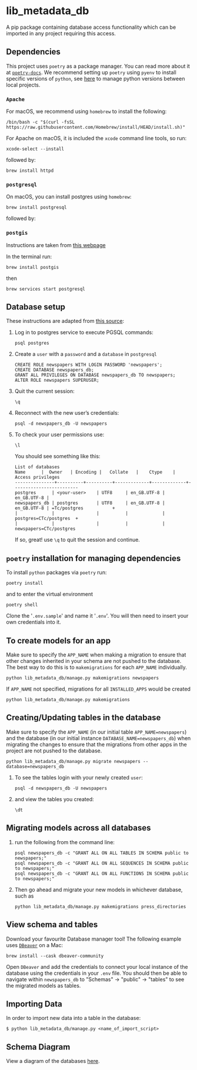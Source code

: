# lib_metadata_db

A pip package containing database access functionality which can be imported in any project requiring this access.

## Dependencies

This project uses `poetry` as a package manager. You can read more about it at [`poetry-docs`](<https://python-poetry.org/docs/>). We recommend setting up `poetry` using `pyenv` to install specific versions of `python`, see [here](https://blog.jayway.com/2019/12/28/pyenv-poetry-saviours-in-the-python-chaos/) to manage python versions between local projects.

### `Apache`

For macOS, we recommend using `homebrew` to install the following:

```shell
/bin/bash -c "$(curl -fsSL https://raw.githubusercontent.com/Homebrew/install/HEAD/install.sh)"
```

For Apache on macOS, it is included the `xcode` command line tools, so run:

```shell
xcode-select --install
```

followed by:

```shell
brew install httpd
```

### ``postgresql``

On macOS, you can install postgres using `homebrew`:

```shell
brew install postgresql
```

followed by:

### ``postgis``

Instructions are taken from [this webpage](https://morphocode.com/how-to-install-postgis-on-mac-os-x/)

In the terminal run:

```shell
brew install postgis
```

then

```shell
brew services start postgresql
```

## Database setup

These instructions are adapted from [this source](https://www.sqlshack.com/setting-up-a-postgresql-database-on-mac/):

1. Log in to postgres service to execute PGSQL commands:

    ```shell
    psql postgres
    ```

2. Create a `user` with a `password` and a `database` in `postgresql`

    ```PGSQL
    CREATE ROLE newspapers WITH LOGIN PASSWORD 'newspapers';
    CREATE DATABASE newspapers_db;
    GRANT ALL PRIVILEGES ON DATABASE newspapers_db TO newspapers;
    ALTER ROLE newspapers SUPERUSER;
    ```

3. Quit the current session:

    ```PGSQL
    \q
    ```

4. Reconnect with the new user’s credentials:

    ```shell
    psql -d newspapers_db -U newspapers
    ```

5. To check your user permissions use:

    ```PGSQL
    \l
    ```

    You should see something like this:

    ```text
    List of databases
    Name      |  Owner   | Encoding |   Collate   |    Ctype    |    Access privileges
    ---------------+----------+----------+-------------+-------------+-------------------------
    postgres      | <your-user>    | UTF8     | en_GB.UTF-8 | en_GB.UTF-8 |
    newspapers_db | postgres       | UTF8     | en_GB.UTF-8 | en_GB.UTF-8 | =Tc/postgres           +
    |             |                |          |             | postgres=CTc/postgres  +
    |             |                |          |             | newspapers=CTc/postgres
    ```

    If so, great! use `\q` to quit the session and continue.

## ``poetry`` installation for managing dependencies

To install `python` packages via `poetry` run:

```shell
poetry install
```

and to enter the virtual environment

```shell
poetry shell
```

Clone the '`.env.sample`' and name it '`.env`'. You will then need to insert your own credentials into it.

## To create models for an app

Make sure to specify the `APP_NAME` when making a migration to ensure that other changes inherited in your schema are not pushed to the database. The best way to do this is to `makemigrations` for each `APP_NAME` individually.

```shell
python lib_metadata_db/manage.py makemigrations newspapers
```

If `APP_NAME` not specified, migrations for all `INSTALLED_APPS` would be created

```shell
python lib_metadata_db/manage.py makemigrations
```

## Creating/Updating tables in the database

Make sure to specify the `APP_NAME` (in our initial table `APP_NAME=newspapers`) and the database (in our initial instance `DATABASE_NAME=newspapers_db`) when migrating the changes to ensure that the migrations from other apps in the project are not pushed to the database.

```shell
python lib_metadata_db/manage.py migrate newspapers --database=newspapers_db
```

1. To see the tables login with your newly created `user`:

    ```shell
    psql -d newspapers_db -U newspapers
    ```

2. and view the tables you created:

    ```PGSQL
    \dt
    ```

## Migrating models across all databases

1. run the following from the command line:

    ```shell
    psql newspapers_db -c "GRANT ALL ON ALL TABLES IN SCHEMA public to newspapers;"
    psql newspapers_db -c "GRANT ALL ON ALL SEQUENCES IN SCHEMA public to newspapers;"
    psql newspapers_db -c "GRANT ALL ON ALL FUNCTIONS IN SCHEMA public to newspapers;"
    ```

2. Then go ahead and migrate your new models in whichever database, such as

    ```shell
    python lib_metadata_db/manage.py makemigrations press_directories
    ```

## View schema and tables

Download your favourite Database manager tool! The following example uses [`DBeaver`](https://dbeaver.io/download/) on a Mac:

```shell
brew install --cask dbeaver-community
```

Open `DBeaver` and add the credentials to connect your local instance of the database using the credentials in your ``.env`` file. You should then be able to navigate within ``newspapers_db`` to "Schemas" -> "public" -> "tables" to see the migrated models as tables.

## Importing Data

In order to import new data into a table in the database:

```shell
$ python lib_metadata_db/manage.py <name_of_import_script>
```

## Schema Diagram

View a diagram of the databases [here](https://dbdiagram.io/d/627bd08a7f945876b6fca7d0).
